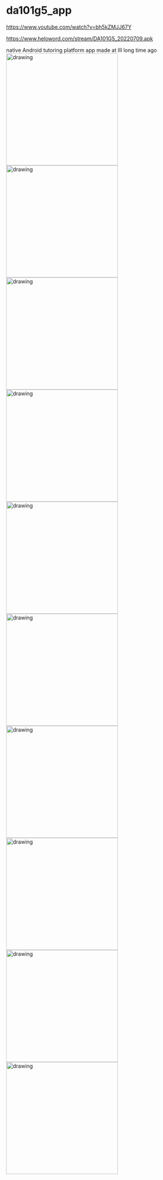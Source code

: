 # da101g5_app
https://www.youtube.com/watch?v=bh5kZMJJ67Y   

https://www.heloword.com/stream/DA101G5_20220709.apk  

native Android tutoring platform app made at III long time ago<br>
<img src="DA101G5APP_190723/8.jpg" alt="drawing" width="300"/>
<img src="DA101G5APP_190723/7.jpg" alt="drawing" width="300"/>
<img src="DA101G5APP_190723/5.jpg" alt="drawing" width="300"/>
<img src="DA101G5APP_190723/6.jpg" alt="drawing" width="300"/>
<img src="DA101G5APP_190723/3.jpg" alt="drawing" width="300"/>
<img src="DA101G5APP_190723/4.jpg" alt="drawing" width="300"/>
<img src="DA101G5APP_190723/2.jpg" alt="drawing" width="300"/>
<img src="DA101G5APP_190723/1.jpg" alt="drawing" width="300"/>
<img src="DA101G5APP_190723/9.png" alt="drawing" width="300"/>
<img src="DA101G5APP_190723/10.png" alt="drawing" width="300"/>
